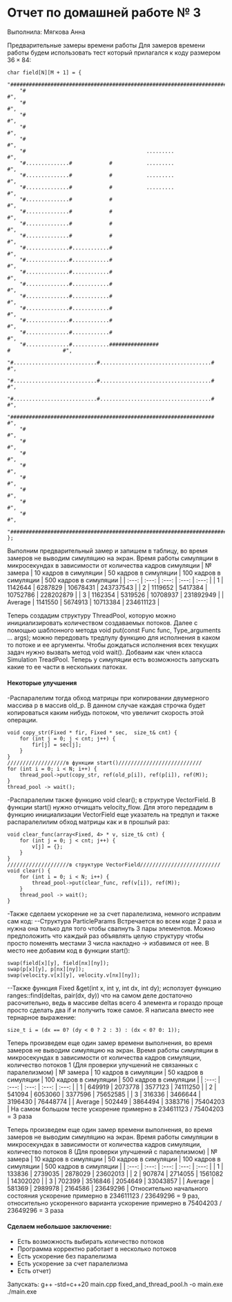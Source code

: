 # Отчет по домашней работе № 3
Выполнила: Мягкова Анна

Предварительные замеры времени работы
Для замеров времени работы будем использовать тест который прилагался к коду размером $36 \times 84$:
```
char field[N][M + 1] = {
    "####################################################################################",
    "#                                                                                  #",
    "#                                                                                  #",
    "#                                                                                  #",
    "#                                                                                  #",
    "#                                                                                  #",
    "#                                       .........                                  #",
    "#..............#            #           .........                                  #",
    "#..............#            #           .........                                  #",
    "#..............#            #           .........                                  #",
    "#..............#            #                                                      #",
    "#..............#            #                                                      #",
    "#..............#            #                                                      #",
    "#..............#            #                                                      #",
    "#..............#............#                                                      #",
    "#..............#............#                                                      #",
    "#..............#............#                                                      #",
    "#..............#............#                                                      #",
    "#..............#............#                                                      #",
    "#..............#............#                                                      #",
    "#..............#............#                                                      #",
    "#..............#............#                                                      #",
    "#..............#............################                     #                 #",
    "#...........................#....................................#                 #",
    "#...........................#....................................#                 #",
    "#...........................#....................................#                 #",
    "##################################################################                 #",
    "#                                                                                  #",
    "#                                                                                  #",
    "#                                                                                  #",
    "#                                                                                  #",
    "#                                                                                  #",
    "#                                                                                  #",
    "#                                                                                  #",
    "#                                                                                  #",
    "####################################################################################",
};
```

Выполним предварительный замер и запишем в таблицу, во время замеров не выводим симуляцию на экран.
Время работы симуляции в микросекундах в зависимости от количества кадров симуляции
| № замера  | 10 кадров в симуляции | 50 кадров в симуляции | 100 кадров в симуляции | 500 кадров в симуляции |
| :---:  | :---:       |     :---:      |          :---: | :---: |
| 1 | 1142644   | 6287829     | 10678431    | 243737543 | 
| 2 | 1119652 | 5417384 | 10752786 | 228202879 | 
| 3 | 1162354 | 5319526 | 10708937 | 231892949 | 
| Average | 1141550   | 5674913     | 10713384    | 234611123 | 

Теперь создадим структуру ThreadPool, которую можно инициализировать количеством создаваемых потоков. Далее с помощью шаблонного метода void put(const Func func, Type_arguments ... args); можно передовать тредпулу функцию для исполнения в каком то потоке и ее аргументы. Чтобы дождаться исполнения всех текущих задач нужно вызвать метод void wait(). Добваим как член класса Simulation TreadPool. Теперь у симуляции есть возможность запускать какие то ее части в нескольких патоках. 
#### Некоторые улучшения
-Распаралелим тогда обход матрицы при копировании двумерного массива p в массив old_p. В данном случае каждая строчка будет копироваться каким нибудь потоком, что увеличит скорость этой операции.
```
void copy_str(Fixed * fir, Fixed * sec,  size_t& cnt) {
    for (int j = 0; j < cnt; j++) {
        fir[j] = sec[j];
    }
}
///////////////////в функции start()///////////////////////////
for (int i = 0; i < N; i++) {
    thread_pool->put(copy_str, ref(old_p[i]), ref(p[i]), ref(M));
}
thread_pool -> wait();
```
-Распаралелим также функцию void clear(); в структуре VectorField. В функции start() нужно отчищать velocity_flow. Для этого передадим в функцию инициализации VectorField еще указатель на тредпул и также распаралелилим обход матрицы как и в прошлый раз:
```
void clear_func(array<Fixed, 4> * v, size_t& cnt) {
    for (int j = 0; j < cnt; j++) {
        v[j] = {};
    }
}
////////////////////в структуре VectorField//////////////////////////
void clear() {
    for (int i = 0; i < N; i++) {
        thread_pool->put(clear_func, ref(v[i]), ref(M));
    }
    thread_pool -> wait();
}
```
-Также сделаем ускорение не за счет паралелизма, немного исправим сам код:
--Структура ParticleParams Встречается во всем коде 2 раза и нужна она только для того чтобы свапнуть 3 пары элементов. Можно предположить что каждый раз объявлять целую структуру чтобы просто поменять местами 3 числа накладно -> избавимся от нее. В место нее добавим код в функции start():
```
swap(field[x][y], field[nx][ny]);
swap(p[x][y], p[nx][ny]);
swap(velocity.v[x][y], velocity.v[nx][ny]);
```
--Также функция Fixed &get(int x, int y, int dx, int dy); исползует функцию ranges::find(deltas, pair(dx, dy)) что на самом деле достаточно расочительно, ведь в массиве deltas всего 4 элемента и гораздо проще просто сделать два if и получить тоже самое. Я написала вместо нее тернарное выражение:
```
size_t i = (dx == 0? (dy < 0 ? 2 : 3) : (dx < 0? 0: 1));
```
Теперь произведем еще один замер времени выполнения, во время замеров не выводим симуляцию на экран.
Время работы симуляции в микросекундах в зависимости от количества кадров симуляции, количество потоков 1 (Для проверки улучшений не связанных с паралелизмом)
| № замера  | 10 кадров в симуляции | 50 кадров в симуляции | 100 кадров в симуляции | 500 кадров в симуляции |
| :---:  | :---:       |     :---:      |          :---: | :---: |
| 1 | 649919   | 2073778     | 3577123    | 74111250 | 
| 2 | 541094 | 6053060 | 3377596 | 75652585 | 
| 3 | 316336 | 3466644 | 3196430 | 76448774 | 
| Average | 502449   | 3864494     | 3383716    | 75404203 | 
На самом большом тесте ускорение примерно в 234611123 / 75404203 = 3 раза

Теперь произведем еще один замер времени выполнения, во время замеров не выводим симуляцию на экран.
Время работы симуляции в микросекундах в зависимости от количества кадров симуляции, количество потоков 8 (Для проверки улучшений с паралелизмом)
| № замера  | 10 кадров в симуляции | 50 кадров в симуляции | 100 кадров в симуляции | 500 кадров в симуляции |
| :---:  | :---:       |     :---:      |          :---: | :---: |
| 1 | 133836   | 2739035     | 2878029    | 23602013 | 
| 2 | 907874 | 2714055 | 1561082 | 14302020 | 
| 3 | 702399 | 3516846 | 2054649 | 33043857 | 
| Average | 581369   | 2989978     | 2164586    | 23649296 | 
Относительно начального состояния ускорение примерно в 234611123 / 23649296 = 9 раз, относительно ускоренного варианта ускорение примерно в 75404203 / 23649296 = 3 раза

#### Сделаем небольшое заключение:
- Есть возможность выбирать количество потоков
- Программа корректно работает в несколько потоков
- Есть ускорение без паралелизма
- Есть ускорение за счет паралелизма
- Есть отчет)

Запускать:
g++ -std=c++20  main.cpp fixed_and_thread_pool.h -o main.exe
./main.exe
